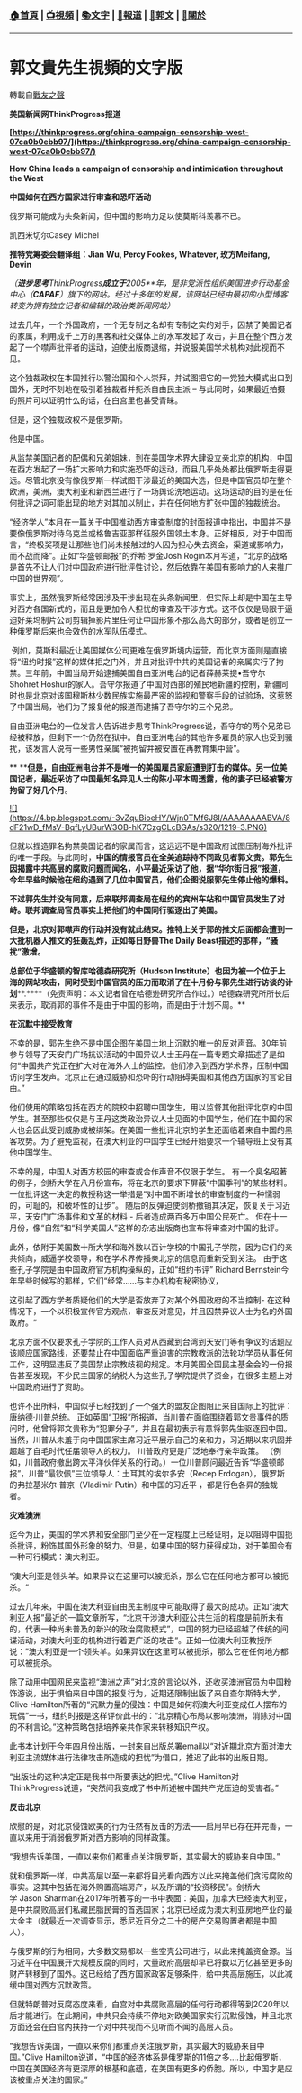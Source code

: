 ###  [:house:首頁](https://github.com/ourhimalayas/home) | [:tv:視頻](https://github.com/ourhimalayas/videos) | [:books:文字](https://github.com/ourhimalayas/txt) | [:newspaper:報道](https://github.com/ourhimalayas/news) | [:eagle:郭文](https://github.com/ourhimalayas/guomedia) | [:pray:關於](https://github.com/ourhimalayas/home/tree/master/about)
---
# 郭文貴先生視頻的文字版
轉載自[戰友之聲](http://littleantvoice.blogspot.com)

**美国新闻网****ThinkProgress****报道**



**[https://thinkprogress.org/china-campaign-censorship-west-07ca0b0ebb97/](https://thinkprogress.org/china-campaign-censorship-west-07ca0b0ebb97/)**



**How China leads a campaign of censorship and intimidation throughout the West**

**中国如何在西方国家进行审查和恐吓活动**



俄罗斯可能成为头条新闻，但中国的影响力足以使莫斯科羡慕不已。

凯西米切尔Casey Michel

**推特党筹委会翻译组：Jian Wu, Percy Fookes, Whatever, 玫方Meifang, Devin**



*（**进步思考**ThinkProgress**成立于**2005**年，是非党派性组织美国进步行动基金中心（**CAPAF**）旗下的网站。经过十多年的发展，该网站已经由最初的小型博客转变为拥有独立记者和编辑的政治类新闻网站）*



过去几年，一个外国政府，一个无专制之名却有专制之实的对手，囚禁了美国记者的家属，利用成千上万的黑客和社交媒体上的水军发起了攻击，并且在整个西方发起了一个噤声批评者的运动，迫使出版商退缩，并说服美国学术机构对此视而不见。



这个独裁政权在本国推行以警治国和个人崇拜，并试图把它的一党独大模式出口到国外，无时不刻地在吸引着独裁者并扼杀自由民主派&nbsp;–&nbsp;与此同时，如果最近拍摄的照片可以证明什么的话，在白宫里也甚受青睐。



但是，这个独裁政权不是俄罗斯。



他是中国。



从监禁美国记者的配偶和兄弟姐妹，到在美国学术界大肆设立亲北京的机构，中国在西方发起了一场扩大影响力和实施恐吓的运动，而且几乎处处都比俄罗斯走得更远。尽管北京没有像俄罗斯一样试图干涉最近的美国大选，但是中国官员却在整个欧洲，美洲，澳大利亚和新西兰进行了一场舆论洗地运动。这场运动的目的是在任何批评之词可能出现的地方对其加以制止，并在任何地方扩张中国的独裁统治。



“经济学人”本月在一篇关于中国推动西方审查制度的封面报道中指出，中国并不是要像俄罗斯对待乌克兰或格鲁吉亚那样征服外国领土本身。正好相反，对于中国而言，“终极奖项是让那些他们尚未接触过的人因为担心失去资金，渠道或影响力，而不战而降”。正如“华盛顿邮报”的乔希·罗金Josh Rogin本月写道，“北京的战略是首先不让人们对中国政府进行批评性讨论，然后依靠在美国有影响力的人来推广中国的世界观”。



事实上，虽然俄罗斯经常因涉及干涉出现在头条新闻里，但实际上却是中国在主导对西方各国新式的，而且是更加令人担忧的审查及干涉方式。这不仅仅是局限于逼迫好莱坞制片公司剪辑掉影片里任何让中国形象不那么高大的部分，或者是创立一种俄罗斯后来也会效仿的水军队伍模式。



&nbsp;例如，莫斯科最近让美国媒体公司更难在俄罗斯境内运营，而北京方面则是直接将“纽约时报”这样的媒体拒之门外，并且对批评中共的美国记者的亲属实行了拘禁。三年前，中国当局开始逮捕美国自由亚洲电台的记者薛赫莱提•吾守尔Shohret Hoshur的家人。吾守尔报道了中国对西部的殖民地新疆的控制，新疆同时也是北京对该国穆斯林少数民族实施最严密的监视和警察手段的试验场，这惹怒了中国当局，他们为了报复他的报道而逮捕了吾守尔的三个兄弟。



自由亚洲电台的一位发言人告诉进步思考ThinkProgress说，吾守尔的两个兄弟已经被释放，但剩下一个仍然在狱中。自由亚洲电台的其他许多雇员的家人也受到骚扰，该发言人说有一些男性亲属“被拘留并被安置在再教育集中营”。



**&nbsp;****但是，自由亚洲电台并不是唯一的美国雇员家庭遭到打击的媒体。另一位美国记者，最近采访了中国最知名异见人士的陈小平本周透露，他的妻子已经被警方拘留了好几个月**。



[!\[\](https://4.bp.blogspot.com/-3vZquBioeHY/Wjn0TMf6J8I/AAAAAAAABVA/8dF21wD_fMsV-BqfLyUBurW3OB-hK7CzgCLcBGAs/s320/1219-3.PNG)](https://4.bp.blogspot.com/-3vZquBioeHY/Wjn0TMf6J8I/AAAAAAAABVA/8dF21wD_fMsV-BqfLyUBurW3OB-hK7CzgCLcBGAs/s1600/1219-3.PNG)



但就以捏造罪名拘禁美国记者的家属而言，这远远不是中国政府试图压制海外批评的唯一手段。与此同时，**中国的情报官员在全美追踪持不同政见者郭文贵。郭先生因揭露中共高层的腐败问题而闻名，小平最近采访了他，据“华尔街日报”报道， 今年早些时候他在纽约遇到了几位中国官员，他们企图说服郭先生停止他的爆料。**



**不过郭先生并没有同意，后来联邦调查局在纽约的宾州车站和中国官员发生了对峙。联邦调查局官员事实上把他们的中国同行驱逐出了美国。**



**但是，北京对郭噤声的行动并没有就此结束。推特上关于郭的推文后面都会遭到一大批机器人推文的狂轰乱炸，正如每日野兽****The Daily Beast****描述的那样，“骚扰”激增。**



**总部位于华盛顿的智库哈德森研究所（****Hudson Institute****）也因为被一个位于上海的网站攻击，同时受到中国官员的压力而取消了在十月份与郭先生进行访谈的计划****.****（免责声明：本文记者曾在哈德逊研究所合作过。）哈德森研究所所长后来表示，取消郭的事件不是由于中国的影响，而是由于计划不周。**



**在沉默中接受教育**



不幸的是，郭先生绝不是中国企图在美国土地上沉默的唯一的反对声音。30年前参与领导了天安门广场抗议活动的中国异议人士王丹在一篇专题文章描述了是如何“中国共产党正在扩大对在海外人士的监控。他们渗入到西方学术界，压制中国访问学生发声。北京正在通过威胁和恐吓的行动阻碍美国和其他西方国家的言论自由。”



他们使用的策略包括在西方的院校中招聘中国学生，用以监督其他批评北京的中国学生。甚至那些仅仅是与王丹这类政治异议人士见面的中国学生，他们在中国的家人也会因此受到威胁或被绑架。在美国一些批评北京的学生还面临着来自中国的黑客攻势。为了避免监视，在澳大利亚的中国学生已经开始要求一个辅导班上没有其他中国学生。



不幸的是，中国人对西方校园的审查或合作声音不仅限于学生。 有一个臭名昭著的例子，剑桥大学在八月份宣布，将在北京的要求下屏蔽“中国季刊”的某些材料。 一位批评这一决定的教授称这一举措是“对中国不断增长的审查制度的一种懦弱的，可耻的，和破坏性的让步”。 随后的反弹迫使剑桥撤销其决定，恢复关于习近平，天安门广场事件和文革的材料&nbsp;-&nbsp;后者造成两百多万中国公民死亡。 但在十一月份，像“自然”和“科学美国人”这样的杂志出版商也宣布将审查对中国的批评。



此外，依附于美国数十所大学和海外数以百计学校的中国孔子学院，因为它们的亲共倾向，威逼学校领导，和在学术界传播亲北京的信息而重新受到关注。 由于这些孔子学院是由中国政府官方机构操纵的，正如“纽约书评”&nbsp;Richard Bernstein今年早些时候写的那样，它们“经常......与主办机构有秘密协议，



这引起了西方学者质疑他们的大学是否放弃了对某个外国政府的不当控制-&nbsp;在这种情况下，一个以积极宣传官方观点，审查反对意见，并且囚禁异议人士为名的外国政府。“



北京方面不仅要求孔子学院的工作人员对从西藏到台湾到天安门等有争议的话题应该顺应国家路线，还要禁止在中国面临严重迫害的宗教教派的法轮功学员从事任何工作，这明显违反了美国禁止宗教歧视的规定。本月美国全国民主基金会的一份报告甚至发现，不少民主国家的纳税人为这些孔子学院提供了资金，在很多主题上对中国政府进行了资助。



也许不出所料，中国似乎已经找到了一个强大的盟友企图阻止来自国际上的批评：唐纳德·川普总统。 正如英国“卫报”所报道，当川普在面临围绕着郭文贵事件的质问时，他曾将郭文贵称为“犯罪分子”，并且在最初表示有意将郭先生驱逐回中国。 当然，川普从未羞于向中国国家主席习近平展示自己的亲和力，习近期以来巩固并超越了自毛时代任届领导人的权力。 川普政府更是广泛地奉行亲华政策。 （例如，川普政府撤出跨太平洋伙伴关系的行动。）一位川普顾问最近告诉“华盛顿邮报”，川普“最钦佩”三位领导人：土耳其的埃尔多安（Recep Erdogan），俄罗斯的弗拉基米尔·普京（Vladimir Putin）和中国的习近平 ，都是行色各异的独裁者。



**灾难澳洲**



迄今为止，美国的学术界和安全部门至少在一定程度上已经证明，足以阻碍中国扼杀批评，粉饰其国外形象的努力。但是，如果中国的努力获得成功，对于美国会有一种可行模式：澳大利亚。



“澳大利亚是领头羊。如果异议在这里可以被扼杀，那么它在任何地方都可以被扼杀。“

过去几年来，中国在澳大利亚自由民主制度中可能取得了最大的成功。正如“澳大利亚人报”最近的一篇文章所写，“北京干涉澳大利亚公共生活的程度是前所未有的，代表一种尚未普及的新兴的政治腐败模式”，中国的努力已经超越了传统的间谍活动，对澳大利亚的机构进行着更广泛的攻击“。正如一位澳大利亚教授所说：”澳大利亚是一个领头羊。如果异议在这里可以被扼杀，那么它在任何地方都可以被扼杀。



除了动用中国网民来监视“澳洲之声”对北京的言论以外，还收买澳洲官员为中国粉饰游说，出于惧怕来自中国的报复行为，近期还限制出版了来自查尔斯特大学，Clive Hamilton所著的“沉默力量的侵蚀：中国是如何将澳大利亚变成任人摆布的玩偶”一书，纽约时报是这样评价此书的：“北京精心布局以影响澳洲，消除对中国的不利言论。”这种策略包括培养亲共作家来转移知识产权。



此书本计划于今年四月份出版，一封来自出版总署email以“对近期北京方面对澳大利亚主流媒体进行法律攻击所造成的担忧”为借口，推迟了此书的出版日期。



“出版社的这种决定正是我书中所要表达的担忧。”Clive Hamilton对ThinkProgress说道，“突然间我变成了书中所述被中国共产党压迫的受害者。”



**反击北京**



欣慰的是，对北京侵蚀欧美的行为任然有反击的方法——启用早已存在并完善，一直以来用于消弱俄罗斯对西方影响的同样政策。



“我想告诉美国，一直以来你们都重点关注俄罗斯，其实最大的威胁来自中国。”

就和俄罗斯一样，中共高层以至一来都将目光看向西方以此来掩盖他们贪污腐败的事实。这其中包括在海外购置高端房产，以及所谓的“投资移民”。剑桥大学&nbsp;Jason Sharman在2017年所著写的一书中表面：美国，加拿大已经澳大利亚，是中共腐败高层们私藏民脂民膏的首选国家；北京已经成为澳大利亚房地产业的最大金主（就最近一次调查显示，悉尼近百分之二十的房产交易购置者都是中国人）。



与俄罗斯的行为相同，大多数交易都以一些空壳公司进行，以此来掩盖资金源。当习近平在中国展开大规模反腐的同时，大量政府高层却早已将数以万亿甚至更多的财产转移到了国外。这已经给了西方国家政客足够条件，给中共高层施压，以此减缓中国对西方沉默政策。



但就特朗普对反腐态度来看，白宫对中共腐败高层的任何行动都得等到2020年以后才能进行。在此期间，中共只会持续不停地对欧美国家实行沉默侵蚀，并且北京方面还会在白宫内扶持一个对中共视而不见听而不闻的高层人员。



“我想告诉美国，一直以来你们都重点关注俄罗斯，其实最大的威胁来自中国。”Clive Hamilton说道，“中国的经济体系是俄罗斯的11倍之多....比起俄罗斯，中国在美国经济有更深厚的根基和底蕴，在美国有更多的侨胞。所以，中国才是应该被重点关注的国家。”
